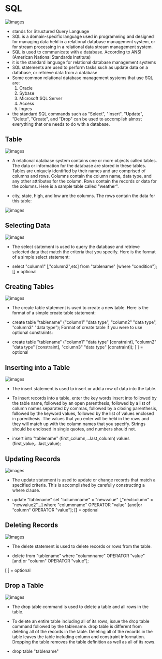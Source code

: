 #  SQL
![images](images/SQL.jpg)
- stands for Structured Query Language
- SQL is a domain-specific language used in programming and designed for managing data held in a relational database management system, or for stream processing in a relational data stream management system.
- SQL is used to communicate with a database. According to ANSI (American National Standards Institute)
- it is the standard language for relational database management systems
- SQL statements are used to perform tasks such as update data on a database, or retrieve data from a database
- Some common relational database management systems that use SQL are: 
    1. Oracle
    2. Sybase
    3. Microsoft SQL Server
    4. Access
    5. Ingres
- the standard SQL commands such as "Select", "Insert", "Update", "Delete", "Create", and "Drop" can be used to accomplish almost everything that one needs to do with a database.

## Table
![images](images/database.jpg)

- A relational database system contains one or more objects called tables. The data or information for the database are stored in these tables. Tables are uniquely identified by their names and are comprised of columns and rows. Columns contain the column name, data type, and any other attributes for the column. Rows contain the records or data for the columns. Here is a sample table called "weather".

- city, state, high, and low are the columns. The rows contain the data for this table:

![images](images/1.png)

## Selecting Data
![images](images/select.png)
- The select statement is used to query the database and retrieve selected data that match the criteria that you specify. Here is the format of a simple select statement:

 - select "column1"
  [,"column2",etc] 
  from "tablename"
  [where "condition"];
  [] = optional

## Creating Tables
  ![images](images/table.png)
- The create table statement is used to create a new table. Here is the format of a simple create table statement:

- create table "tablename"
("column1" "data type",
 "column2" "data type",
 "column3" "data type");
Format of create table if you were to use optional constraints:

- create table "tablename"
("column1" "data type" 
         [constraint],
 "column2" "data type" 
         [constraint],
 "column3" "data type" 
        [constraint]);
 [ ] = optional

## Inserting into a Table
  ![images](images/insert.png)
- The insert statement is used to insert or add a row of data into the table.

- To insert records into a table, enter the key words insert into followed by the table name, followed by an open parenthesis, followed by a list of column names separated by commas, followed by a closing parenthesis, followed by the keyword values, followed by the list of values enclosed in parenthesis. The values that you enter will be held in the rows and they will match up with the column names that you specify. Strings should be enclosed in single quotes, and numbers should not.

- insert into "tablename"
 (first_column,...last_column)
  values (first_value,...last_value);

## Updating Records
![images](images/update.jpg)
- The update statement is used to update or change records that match a specified criteria. This is accomplished by carefully constructing a where clause.

- update "tablename"
set "columnname" = 
    "newvalue"
 [,"nextcolumn" = 
   "newvalue2"...]
where "columnname" 
  OPERATOR "value" 
 [and|or "column" 
  OPERATOR "value"];
[] = optional

## Deleting Records
![images](images/delete.jpg)
- The delete statement is used to delete records or rows from the table.

- delete from "tablename"
where "columnname" 
  OPERATOR "value" 
[and|or "column" 
  OPERATOR "value"];

[ ] = optional

## Drop a Table
![images](images/drop.jpg)
- The drop table command is used to delete a table and all rows in the table.

- To delete an entire table including all of its rows, issue the drop table command followed by the tablename. drop table is different from deleting all of the records in the table. Deleting all of the records in the table leaves the table including column and constraint information. Dropping the table removes the table definition as well as all of its rows.

- drop table "tablename"

